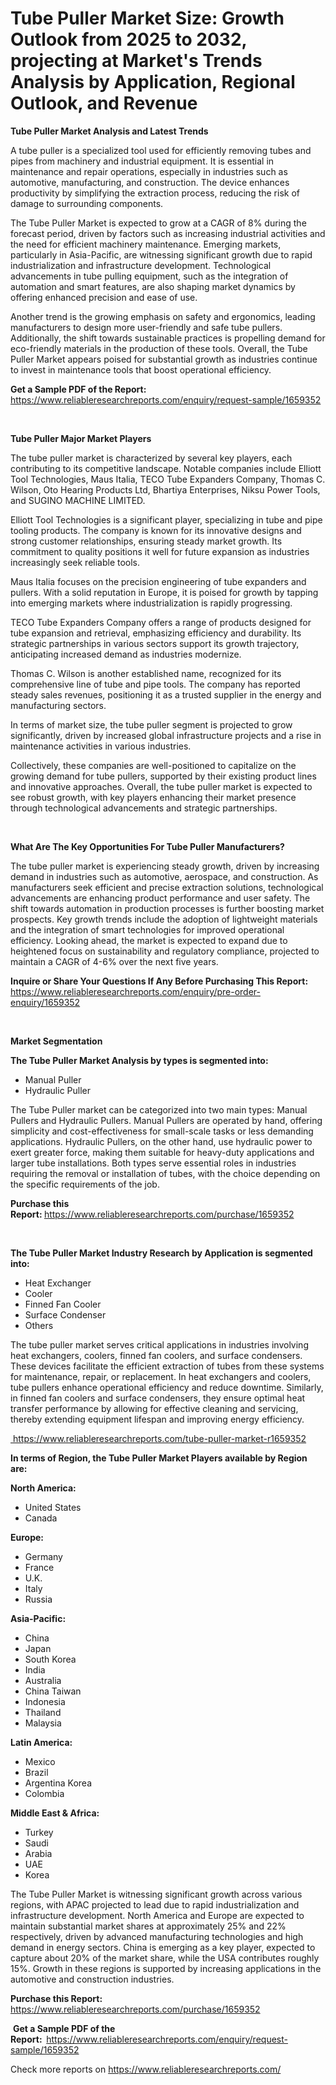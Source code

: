 <p><h1>Tube Puller Market Size: Growth Outlook from 2025 to 2032, projecting at Market's Trends Analysis by Application, Regional Outlook, and Revenue</h1></p><p><strong>Tube Puller Market Analysis and Latest Trends</strong></p>
<p><p>A tube puller is a specialized tool used for efficiently removing tubes and pipes from machinery and industrial equipment. It is essential in maintenance and repair operations, especially in industries such as automotive, manufacturing, and construction. The device enhances productivity by simplifying the extraction process, reducing the risk of damage to surrounding components.</p><p>The Tube Puller Market is expected to grow at a CAGR of 8% during the forecast period, driven by factors such as increasing industrial activities and the need for efficient machinery maintenance. Emerging markets, particularly in Asia-Pacific, are witnessing significant growth due to rapid industrialization and infrastructure development. Technological advancements in tube pulling equipment, such as the integration of automation and smart features, are also shaping market dynamics by offering enhanced precision and ease of use.</p><p>Another trend is the growing emphasis on safety and ergonomics, leading manufacturers to design more user-friendly and safe tube pullers. Additionally, the shift towards sustainable practices is propelling demand for eco-friendly materials in the production of these tools. Overall, the Tube Puller Market appears poised for substantial growth as industries continue to invest in maintenance tools that boost operational efficiency.</p></p>
<p><strong>Get a Sample PDF of the Report:&nbsp;</strong> <a href="https://www.reliableresearchreports.com/enquiry/request-sample/1659352?utm_campaign=2146&utm_medium=2&utm_source=Github&utm_content=ia&utm_term=17022025&utm_id=tube-puller">https://www.reliableresearchreports.com/enquiry/request-sample/1659352</a></p>
<p>&nbsp;</p>
<p><strong>Tube Puller Major Market Players</strong></p>
<p><p>The tube puller market is characterized by several key players, each contributing to its competitive landscape. Notable companies include Elliott Tool Technologies, Maus Italia, TECO Tube Expanders Company, Thomas C. Wilson, Oto Hearing Products Ltd, Bhartiya Enterprises, Niksu Power Tools, and SUGINO MACHINE LIMITED. </p><p>Elliott Tool Technologies is a significant player, specializing in tube and pipe tooling products. The company is known for its innovative designs and strong customer relationships, ensuring steady market growth. Its commitment to quality positions it well for future expansion as industries increasingly seek reliable tools.</p><p>Maus Italia focuses on the precision engineering of tube expanders and pullers. With a solid reputation in Europe, it is poised for growth by tapping into emerging markets where industrialization is rapidly progressing. </p><p>TECO Tube Expanders Company offers a range of products designed for tube expansion and retrieval, emphasizing efficiency and durability. Its strategic partnerships in various sectors support its growth trajectory, anticipating increased demand as industries modernize.</p><p>Thomas C. Wilson is another established name, recognized for its comprehensive line of tube and pipe tools. The company has reported steady sales revenues, positioning it as a trusted supplier in the energy and manufacturing sectors. </p><p>In terms of market size, the tube puller segment is projected to grow significantly, driven by increased global infrastructure projects and a rise in maintenance activities in various industries. </p><p>Collectively, these companies are well-positioned to capitalize on the growing demand for tube pullers, supported by their existing product lines and innovative approaches. Overall, the tube puller market is expected to see robust growth, with key players enhancing their market presence through technological advancements and strategic partnerships.</p></p>
<p>&nbsp;</p>
<p><strong>What Are The Key Opportunities For Tube Puller Manufacturers?</strong></p>
<p><p>The tube puller market is experiencing steady growth, driven by increasing demand in industries such as automotive, aerospace, and construction. As manufacturers seek efficient and precise extraction solutions, technological advancements are enhancing product performance and user safety. The shift towards automation in production processes is further boosting market prospects. Key growth trends include the adoption of lightweight materials and the integration of smart technologies for improved operational efficiency. Looking ahead, the market is expected to expand due to heightened focus on sustainability and regulatory compliance, projected to maintain a CAGR of 4-6% over the next five years.</p></p>
<p><strong>Inquire or Share Your Questions If Any Before Purchasing This Report:</strong> <a href="https://www.reliableresearchreports.com/enquiry/pre-order-enquiry/1659352?utm_campaign=2146&utm_medium=2&utm_source=Github&utm_content=ia&utm_term=17022025&utm_id=tube-puller">https://www.reliableresearchreports.com/enquiry/pre-order-enquiry/1659352</a></p>
<p>&nbsp;</p>
<p><strong>Market Segmentation</strong></p>
<p><strong>The Tube Puller Market Analysis by types is segmented into:</strong></p>
<p><ul><li>Manual Puller</li><li>Hydraulic Puller</li></ul></p>
<p><p>The Tube Puller market can be categorized into two main types: Manual Pullers and Hydraulic Pullers. Manual Pullers are operated by hand, offering simplicity and cost-effectiveness for small-scale tasks or less demanding applications. Hydraulic Pullers, on the other hand, use hydraulic power to exert greater force, making them suitable for heavy-duty applications and larger tube installations. Both types serve essential roles in industries requiring the removal or installation of tubes, with the choice depending on the specific requirements of the job.</p></p>
<p><strong>Purchase this Report:&nbsp;</strong><a href="https://www.reliableresearchreports.com/purchase/1659352?utm_campaign=2146&utm_medium=2&utm_source=Github&utm_content=ia&utm_term=17022025&utm_id=tube-puller">https://www.reliableresearchreports.com/purchase/1659352</a></p>
<p>&nbsp;</p>
<p><strong>The Tube Puller Market Industry Research by Application is segmented into:</strong></p>
<p><ul><li>Heat Exchanger</li><li>Cooler</li><li>Finned Fan Cooler</li><li>Surface Condenser</li><li>Others</li></ul></p>
<p><p>The tube puller market serves critical applications in industries involving heat exchangers, coolers, finned fan coolers, and surface condensers. These devices facilitate the efficient extraction of tubes from these systems for maintenance, repair, or replacement. In heat exchangers and coolers, tube pullers enhance operational efficiency and reduce downtime. Similarly, in finned fan coolers and surface condensers, they ensure optimal heat transfer performance by allowing for effective cleaning and servicing, thereby extending equipment lifespan and improving energy efficiency.</p></p>
<p><a href="https://www.reliableresearchreports.com/tube-puller-market-r1659352?utm_campaign=2146&utm_medium=2&utm_source=Github&utm_content=ia&utm_term=17022025&utm_id=tube-puller">&nbsp;https://www.reliableresearchreports.com/tube-puller-market-r1659352</a></p>
<p><strong>In terms of Region, the Tube Puller Market Players available by Region are:</strong></p>
<p>
    <p> <strong> North America: </strong>
        <ul>
            <li>United States</li>
            <li>Canada</li>
        </ul>
        </p> 
    <p> <strong> Europe: </strong>
        <ul>
            <li>Germany</li>
            <li>France</li>
            <li>U.K.</li>
            <li>Italy</li>
            <li>Russia</li>
        </ul>
        </p> 
    <p> <strong> Asia-Pacific: </strong>
        <ul>
            <li>China</li>
            <li>Japan</li>
            <li>South Korea</li>
            <li>India</li>
            <li>Australia</li>
            <li>China Taiwan</li>
            <li>Indonesia</li>
            <li>Thailand</li>
            <li>Malaysia</li>
        </ul>
        </p> 
    <p> <strong> Latin America: </strong>
        <ul>
            <li>Mexico</li>
            <li>Brazil</li>
            <li>Argentina Korea</li>
            <li>Colombia</li>
        </ul>
        </p> 
    <p> <strong> Middle East & Africa: </strong>
        <ul>
            <li>Turkey</li>
            <li>Saudi</li>
            <li>Arabia</li>
            <li>UAE</li>
            <li>Korea</li>
        </ul>
    </p>
    </p>
<p><p>The Tube Puller Market is witnessing significant growth across various regions, with APAC projected to lead due to rapid industrialization and infrastructure development. North America and Europe are expected to maintain substantial market shares at approximately 25% and 22% respectively, driven by advanced manufacturing technologies and high demand in energy sectors. China is emerging as a key player, expected to capture about 20% of the market share, while the USA contributes roughly 15%. Growth in these regions is supported by increasing applications in the automotive and construction industries.</p></p>
<p><strong>Purchase this Report: </strong><a href="https://www.reliableresearchreports.com/purchase/1659352?utm_campaign=2146&utm_medium=2&utm_source=Github&utm_content=ia&utm_term=17022025&utm_id=tube-puller">https://www.reliableresearchreports.com/purchase/1659352</a></p>
<p>&nbsp;<strong>Get a Sample PDF of the Report:&nbsp;&nbsp;</strong><a href="https://www.reliableresearchreports.com/enquiry/request-sample/1659352?utm_campaign=2146&utm_medium=2&utm_source=Github&utm_content=ia&utm_term=17022025&utm_id=tube-puller">https://www.reliableresearchreports.com/enquiry/request-sample/1659352</a></p>
<p><strong></strong></p>
<p>Check more reports on <a href="https://www.reliableresearchreports.com/?utm_campaign=2146&utm_medium=2&utm_source=Github&utm_content=ia&utm_term=17022025&utm_id=tube-puller">https://www.reliableresearchreports.com/</a></p>